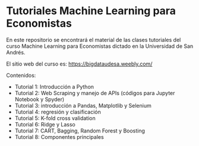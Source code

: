 # Tutoriales Machine Learning para Economistas  

En este repositorio se encontrará el material de las clases tutoriales del curso Machine Learning para Economistas dictado en la Universidad de San Andrés. 

El sitio web del curso es: https://bigdataudesa.weebly.com/

Contenidos:
- Tutorial 1: Introducción a Python
- Tutorial 2: Web Scraping y manejo de APIs (códigos para Jupyter Notebook y Spyder)
- Tutorial 3: introducción a Pandas, Matplotlib y Selenium
- Tutorial 4: regresión y clasificación
- Tutorial 5: K-fold cross validation
- Tutorial 6: Ridge y Lasso
- Tutorial 7: CART, Bagging, Random Forest y Boosting
- Tutorial 8: Componentes principales
